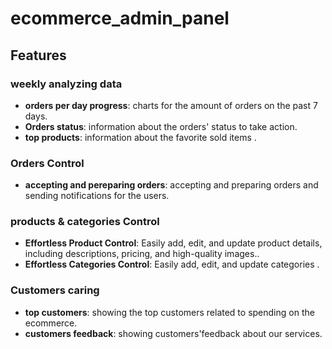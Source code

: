 # ecommerce_admin_panel

## Features

### weekly analyzing data

- **orders per day progress**: charts for the amount of orders on the past 7 days.
- **Orders status**: information about the orders' status to take action.
- **top products**: information about the favorite sold items .
 
### Orders Control

- **accepting and pereparing orders**: accepting and preparing orders and sending notifications for the users.

### products & categories Control

- **Effortless Product Control**: Easily add, edit, and update product details, including descriptions, pricing, and high-quality images..
- **Effortless Categories Control**: Easily add, edit, and update categories .

### Customers caring

- **top customers**: showing the top customers related to spending on the ecommerce.
- **customers feedback**: showing customers'feedback about our services.


